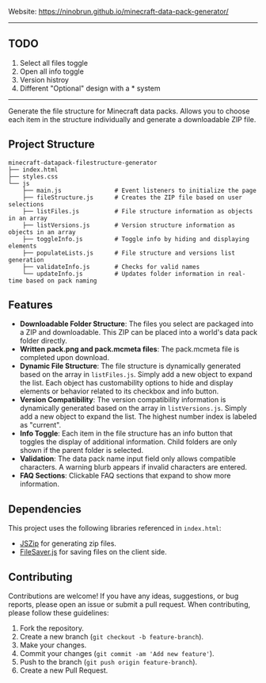 Website: https://ninobrun.github.io/minecraft-data-pack-generator/

---

## TODO

1. Select all files toggle
2. Open all info toggle
3. Version histroy
4. Different "Optional" design with a * system

---

Generate the file structure for Minecraft data packs. Allows you to choose each item in the structure individually and generate a downloadable ZIP file.

## Project Structure

```
minecraft-datapack-filestructure-generator
├── index.html
├── styles.css
└── js
    ├── main.js               # Event listeners to initialize the page
    ├── fileStructure.js      # Creates the ZIP file based on user selections
    ├── listFiles.js          # File structure information as objects in an array
    ├── listVersions.js       # Version structure information as objects in an array
    ├── toggleInfo.js         # Toggle info by hiding and displaying elements
    ├── populateLists.js      # File structure and versions list generation
    ├── validateInfo.js       # Checks for valid names
    └── updateInfo.js         # Updates folder information in real-time based on pack naming
```

## Features

- **Downloadable Folder Structure**: The files you select are packaged into a ZIP and downloadable. This ZIP can be placed into a world's data pack folder directly.
- **Written pack.png and pack.mcmeta files**: The pack.mcmeta file is completed upon download.
- **Dynamic File Structure**: The file structure is dynamically generated based on the array in `listFiles.js`. Simply add a new object to expand the list. Each object has customability options to hide and display elements or behavior related to its checkbox and info button.
- **Version Compatibility**: The version compatibility information is dynamically generated based on the array in `listVersions.js`. Simply add a new object to expand the list. The highest number index is labeled as "current".
- **Info Toggle**: Each item in the file structure has an info button that toggles the display of additional information. Child folders are only shown if the parent folder is selected.
- **Validation**: The data pack name input field only allows compatible characters. A warning blurb appears if invalid characters are entered.
- **FAQ Sections**: Clickable FAQ sections that expand to show more information.

## Dependencies

This project uses the following libraries referenced in `index.html`:

- [JSZip](https://stuk.github.io/jszip/) for generating zip files.
- [FileSaver.js](https://github.com/eligrey/FileSaver.js/) for saving files on the client side.

## Contributing

Contributions are welcome! If you have any ideas, suggestions, or bug reports, please open an issue or submit a pull request. When contributing, please follow these guidelines:

1. Fork the repository.
2. Create a new branch (`git checkout -b feature-branch`).
3. Make your changes.
4. Commit your changes (`git commit -am 'Add new feature'`).
5. Push to the branch (`git push origin feature-branch`).
6. Create a new Pull Request.

